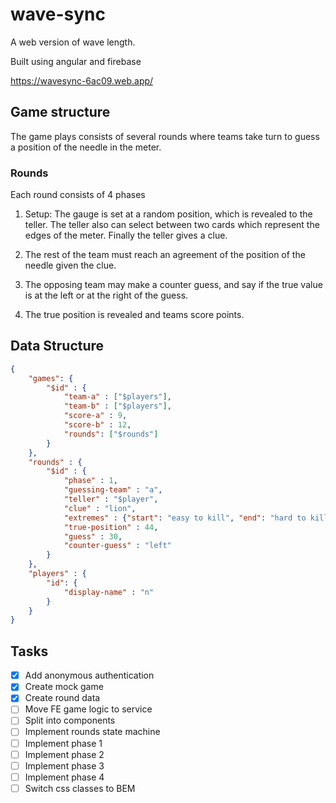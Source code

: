 # wave-sync

A web version of wave length.

Built using angular and firebase

https://wavesync-6ac09.web.app/

## Game structure

The game plays consists of several rounds where teams take turn to guess a position of the needle in the meter.

### Rounds

Each round consists of 4 phases

1. Setup: The gauge is set at a random position, which is revealed to the teller. The teller also can select between two cards which represent the edges of the meter. Finally the teller gives a clue.

2. The rest of the team must reach an agreement of the position of the needle given the clue.

3. The opposing team may make a counter guess, and say if the true value is at the left or at the right of the guess.

4. The true position is revealed and teams score points.

## Data Structure

````json
{
    "games": {
        "$id" : {
            "team-a" : ["$players"],
            "team-b" : ["$players"],
            "score-a" : 9,
            "score-b" : 12,
            "rounds": ["$rounds"] 
        }
    },
    "rounds" : {
        "$id" : {
            "phase" : 1,
            "guessing-team" : "a",
            "teller" : "$player",
            "clue" : "lion",
            "extremes" : {"start": "easy to kill", "end": "hard to kill"},
            "true-position" : 44,
            "guess" : 30,
            "counter-guess" : "left"
        }
    },
    "players" : {
        "id": {
            "display-name" : "n"
        }
    }
}
````

## Tasks

- [x] Add anonymous authentication
- [x] Create mock game
- [x] Create round data
- [ ] Move FE game logic to service
- [ ] Split into components 
- [ ] Implement rounds state machine
- [ ] Implement phase 1
- [ ] Implement phase 2
- [ ] Implement phase 3
- [ ] Implement phase 4
- [ ] Switch css classes to BEM